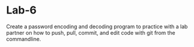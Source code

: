 # Lab-6
Create a password encoding and decoding program to practice with a lab partner on how to push, pull, commit, and edit code with git from the commandline.
